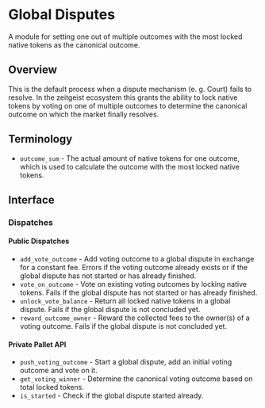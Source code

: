 # Global Disputes

A module for setting one out of multiple outcomes with the most locked native tokens as the canonical outcome.

## Overview

This is the default process when a dispute mechanism (e. g. Court) fails to resolve. In the zeitgeist ecosystem this grants the ability to lock native tokens by voting on one of multiple outcomes to determine the canonical outcome on which the market finally resolves.

## Terminology

- `outcome_sum` - The actual amount of native tokens for one outcome, which is used to calculate the outcome with the most locked native tokens.

## Interface

### Dispatches

#### Public Dispatches

- `add_vote_outcome` - Add voting outcome to a global dispute in exchange for a constant fee. Errors if the voting outcome already exists or if the global dispute has not started or has already finished.
- `vote_on_outcome` - Vote on existing voting outcomes by locking native tokens. Fails if the global dispute has not started or has already finished.
- `unlock_vote_balance` - Return all locked native tokens in a global dispute. Fails if the global dispute is not concluded yet.
- `reward_outcome_owner` - Reward the collected fees to the owner(s) of a voting outcome. Fails if the global dispute is not concluded yet.

#### Private Pallet API

- `push_voting_outcome` - Start a global dispute, add an initial voting outcome and vote on it.
- `get_voting_winner` - Determine the canonical voting outcome based on total locked tokens.
- `is_started` - Check if the global dispute started already.
